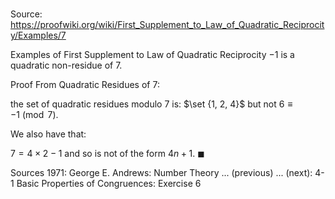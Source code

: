 # 

Source: https://proofwiki.org/wiki/First_Supplement_to_Law_of_Quadratic_Reciprocity/Examples/7

Examples of First Supplement to Law of Quadratic Reciprocity
$-1$ is a quadratic non-residue of $7$.


Proof
From Quadratic Residues of 7:

the set of quadratic residues modulo $7$ is:
$\set {1, 2, 4}$
but not $6 \equiv -1 \pmod 7$.

We also have that:

$7 = 4 \times 2 - 1$
and so is not of the form $4 n + 1$.
$\blacksquare$


Sources
1971: George E. Andrews: Number Theory ... (previous) ... (next): $\text {4-1}$ Basic Properties of Congruences: Exercise $6$




